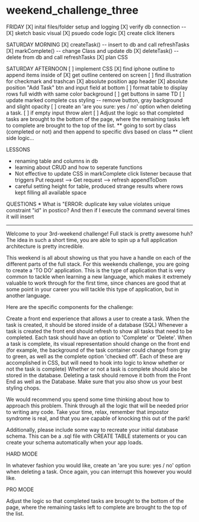 # weekend_challenge_three

FRIDAY
[X] inital files/folder setup and logging
[X] verify db connection --
[X] sketch basic visual
[X] psuedo code logic
[X] create click liteners

SATURDAY MORNING
[X] createTask() -- insert to db and call refreshTasks
[X] markComplete() -- change Class and update db
[X] deleteTask() -- delete from db and call refreshTasks
[X] plan CSS


SATURDAY AFTERNOON
[ ] implement CSS
  [X] find iphone outline to append items inside of
  [X] get outline centered on screen
  [ ] find illustration for checkmark and trashcan
  [X] absolute position app header
  [X] absolute position "Add Task" btn and input field at bottom
  [ ] format table to display rows full width with same color background
  [ ] get buttons in same TD
  [ ] update marked complete css styling -- remove button, gray background and slight opacity
[ ] create an 'are you sure: yes / no' option when deleting a task.
[ ] if empty input throw alert
[ ] Adjust the logic so that completed tasks are brought to the bottom of the page, where the remaining tasks left to complete are brought to the top of the list.
  ** going to sort by class (completed or not) and then append to specific divs based on class
  ** client side logic...



LESSONS
  * renaming table and columns in db
  * learning about CRUD and how to seperate functions
  * Not effective to update CSS in markComplete click listener because that triggers Put request --> Get request --> refresh appendToDom
  * careful setting height for table, produced strange results where rows kept filling all available space 

  QUESTIONS
    * What is "ERROR:  duplicate key value violates unique constraint "id" in postico? And then if I execute the command several times it will insert








-----------------

Welcome to your 3rd-weekend challenge! Full stack is pretty awesome huh? The idea in such a short time, you are able to spin up a full application architecture is pretty incredible.

This weekend is all about showing us that you have a handle on each of the different parts of the full stack. For this weekends challenge, you are going to create a 'TO DO' application. This is the type of application that is very common to tackle when learning a new language, which makes it extremely valuable to work through for the first time, since chances are good that at some point in your career you will tackle this type of application, but in another language.

Here are the specific components for the challenge:

Create a front end experience that allows a user to create a task.
When the task is created, it should be stored inside of a database (SQL)
Whenever a task is created the front end should refresh to show all tasks that need to be completed.
Each task should have an option to 'Complete' or 'Delete'.
When a task is complete, its visual representation should change on the front end (for example, the background of the task container could change from gray to green, as well as the complete option 'checked off'. Each of these are accomplished in CSS, but will need to hook into logic to know whether or not the task is complete)
Whether or not a task is complete should also be stored in the database.
Deleting a task should remove it both from the Front End as well as the Database.
Make sure that you also show us your best styling chops.

We would recommend you spend some time thinking about how to approach this problem. Think through all the logic that will be needed prior to writing any code. Take your time, relax, remember that impostor syndrome is real, and that you are capable of knocking this out of the park!

Additionally, please include some way to recreate your initial database schema. This can be a .sql file with CREATE TABLE statements or you can create your schema automatically when your app loads.

HARD MODE

In whatever fashion you would like, create an 'are you sure: yes / no' option when deleting a task. Once again, you can interrupt this however you would like.

PRO MODE

Adjust the logic so that completed tasks are brought to the bottom of the page, where the remaining tasks left to complete are brought to the top of the list.
